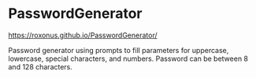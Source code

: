 # PasswordGenerator

https://roxonus.github.io/PasswordGenerator/

<link rel="screenshot" href="https://github.com/roxonus/PasswordGenerator/blob/master/assets/password%20generator%20screenshot.png">

Password generator using prompts to fill parameters for uppercase, lowercase, special characters, and numbers. 
Password can be between 8 and 128 characters.




